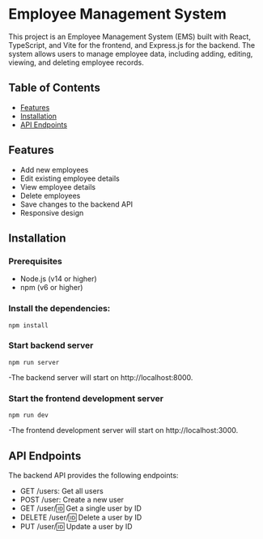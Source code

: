 # Employee Management System

This project is an Employee Management System (EMS) built with React, TypeScript, and Vite for the frontend, and Express.js for the backend. The system allows users to manage employee data, including adding, editing, viewing, and deleting employee records.

## Table of Contents

- [Features](#features)
- [Installation](#installation)
- [API Endpoints](#api-endpoints)

## Features

- Add new employees
- Edit existing employee details
- View employee details
- Delete employees
- Save changes to the backend API
- Responsive design

## Installation

### Prerequisites

- Node.js (v14 or higher)
- npm (v6 or higher)

### Install the dependencies:
```
npm install
```
### Start backend server
```
npm run server
```
-The backend server will start on http://localhost:8000.

### Start the frontend development server
```
npm run dev
```
-The frontend development server will start on http://localhost:3000.

## API Endpoints
The backend API provides the following endpoints:

- GET /users: Get all users
- POST /user: Create a new user
- GET /user/:id: Get a single user by ID
- DELETE /user/:id: Delete a user by ID
- PUT /user/:id: Update a user by ID






